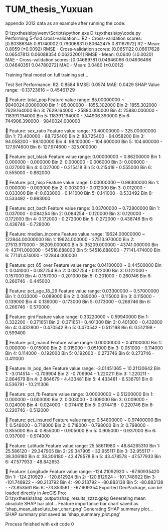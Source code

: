 # TUM_thesis_Yuxuan
appendix
2012 data as an example
after running the code:

D:\zyxthesis\py\venv\Scripts\python.exe D:\zyxthesis\py\code.py 
Performing 5-fold cross-validation...
R2 - Cross-validation scores: [0.80386345 0.81740002 0.79006631 0.80642475 0.81167972]
R2 - Mean: 0.8059 (±0.0092)
RMSE - Cross-validation scores: [0.0651122  0.06617628 0.06547813 0.06088354 0.06232001]
RMSE - Mean: 0.0640 (±0.0020)
MAE - Cross-validation scores: [0.04689781 0.04946066 0.04936498 0.04640351 0.04780272]
MAE - Mean: 0.0480 (±0.0012)

Training final model on full training set...

Test Set Performance:
R2: 0.8584
RMSE: 0.0574
MAE: 0.0429
 SHAP Value range: -0.13723616 ~ 0.45461729

📌 Feature: total_pop
  Feature value range: 85.00000000 ~ 9840024.00000000
  Bin 1: 85.000000 - 1855.302000 
  Bin 2: 1855.302000 - 7629.164000 
  Bin 3: 7629.164000 - 25880.000000 
  Bin 4: 25880.000000 - 118391.194000 
  Bin 5: 118391.194000 - 744906.390000 
  Bin 6: 744906.390000 - 9840024.000000 

📌 Feature: sex_ratio
  Feature value range: 73.40000000 ~ 325.00000000
  Bin 1: 73.400000 - 88.725400 
  Bin 2: 88.725400 - 94.058200 
  Bin 3: 94.058200 - 98.100000 
  Bin 4: 98.100000 - 104.600000 
  Bin 5: 104.600000 - 127.974600 
  Bin 6: 127.974600 - 325.000000 

📌 Feature: pct_black
  Feature value range: 0.00000000 ~ 0.86200000
  Bin 1: 0.000000 - 0.000000 
  Bin 2: 0.000000 - 0.006000 
  Bin 3: 0.006000 - 0.027000 
  Bin 4: 0.027000 - 0.215418 
  Bin 5: 0.215418 - 0.555000 
  Bin 6: 0.555000 - 0.862000 

📌 Feature: pct_hisp
  Feature value range: 0.00000000 ~ 0.98300000
  Bin 1: 0.000000 - 0.003000 
  Bin 2: 0.003000 - 0.012000 
  Bin 3: 0.012000 - 0.033000 
  Bin 4: 0.033000 - 0.141000 
  Bin 5: 0.141000 - 0.533492 
  Bin 6: 0.533492 - 0.983000 

📌 Feature: pct_bach
  Feature value range: 0.03700000 ~ 0.72800000
  Bin 1: 0.037000 - 0.084254 
  Bin 2: 0.084254 - 0.120000 
  Bin 3: 0.120000 - 0.172000 
  Bin 4: 0.172000 - 0.272000 
  Bin 5: 0.272000 - 0.438746 
  Bin 6: 0.438746 - 0.728000 

📌 Feature: median_income
  Feature value range: 19624.00000000 ~ 122844.00000000
  Bin 1: 19624.000000 - 27513.970000 
  Bin 2: 27513.970000 - 35209.000000 
  Bin 3: 35209.000000 - 43741.000000 
  Bin 4: 43741.000000 - 54516.688000 
  Bin 5: 54516.688000 - 77141.474000 
  Bin 6: 77141.474000 - 122844.000000 

📌 Feature: pct_65_over
  Feature value range: 0.04100000 ~ 0.44500000
  Bin 1: 0.041000 - 0.087254 
  Bin 2: 0.087254 - 0.122000 
  Bin 3: 0.122000 - 0.157000 
  Bin 4: 0.157000 - 0.201000 
  Bin 5: 0.201000 - 0.260746 
  Bin 6: 0.260746 - 0.445000 

📌 Feature: pct_age_18_29
  Feature value range: 0.03300000 ~ 0.57000000
  Bin 1: 0.033000 - 0.089000 
  Bin 2: 0.089000 - 0.115000 
  Bin 3: 0.115000 - 0.139000 
  Bin 4: 0.139000 - 0.173000 
  Bin 5: 0.173000 - 0.266746 
  Bin 6: 0.266746 - 0.570000 

📌 Feature: gini
  Feature value range: 0.33220000 ~ 0.59940000
  Bin 1: 0.332200 - 0.371651 
  Bin 2: 0.371651 - 0.401300 
  Bin 3: 0.401300 - 0.432800 
  Bin 4: 0.432800 - 0.470542 
  Bin 5: 0.470542 - 0.512198 
  Bin 6: 0.512198 - 0.599400 

📌 Feature: pct_manuf
  Feature value range: 0.00000000 ~ 0.41100000
  Bin 1: 0.000000 - 0.015000 
  Bin 2: 0.015000 - 0.051000 
  Bin 3: 0.051000 - 0.114000 
  Bin 4: 0.114000 - 0.192000 
  Bin 5: 0.192000 - 0.273746 
  Bin 6: 0.273746 - 0.411000 

📌 Feature: ln_pop_den
  Feature value range: -3.01451365 ~ 10.21130642
  Bin 1: -3.014514 - -0.709904 
  Bin 2: -0.709904 - 1.220211 
  Bin 3: 1.220211 - 2.864679 
  Bin 4: 2.864679 - 4.433481 
  Bin 5: 4.433481 - 6.536791 
  Bin 6: 6.536791 - 10.211306 

📌 Feature: pct_fb
  Feature value range: 0.00000000 ~ 0.51200000
  Bin 1: 0.000000 - 0.003000 
  Bin 2: 0.003000 - 0.009000 
  Bin 3: 0.009000 - 0.024000 
  Bin 4: 0.024000 - 0.074418 
  Bin 5: 0.074418 - 0.220746 
  Bin 6: 0.220746 - 0.512000 

📌 Feature: pct_insured
  Feature value range: 0.54800000 ~ 0.97400000
  Bin 1: 0.548000 - 0.718000 
  Bin 2: 0.718000 - 0.798000 
  Bin 3: 0.798000 - 0.855000 
  Bin 4: 0.855000 - 0.905000 
  Bin 5: 0.905000 - 0.937000 
  Bin 6: 0.937000 - 0.974000 

📌 Feature: Latitude
  Feature value range: 25.58611980 ~ 48.84265310
  Bin 1: 25.586120 - 29.347905 
  Bin 2: 29.347905 - 32.955117 
  Bin 3: 32.955117 - 38.306180 
  Bin 4: 38.306180 - 43.478578 
  Bin 5: 43.478578 - 47.577933 
  Bin 6: 47.577933 - 48.842653 

📌 Feature: Longitude
  Feature value range: -124.21092920 ~ -67.60935420
  Bin 1: -124.210929 - -120.812924 
  Bin 2: -120.812924 - -101.748922 
  Bin 3: -101.748922 - -90.213792 
  Bin 4: -90.213792 - -80.883138 
  Bin 5: -80.883138 - -73.853561 
  Bin 6: -73.853561 - -67.609354 
Exported GeoPackage, can be loaded directly in ArcGIS Pro: D:\zyxthesis\shap_output\shap_results_zzzz.gpkg
Generating mean absolute SHAP bar plot...
Feature importance bar chart saved as 'shap_mean_absolute_bar_chart.png'
Generating SHAP summary plot...
SHAP summary plot saved as 'shap_summary_plot.png'

Process finished with exit code 0
